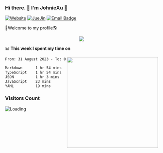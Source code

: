 ### Hi there. 👋 I'm JohnieXu :lemon:

[![Website](https://img.shields.io/badge/-Website-c14438?style=flat-square&logo=w&logoColor=white)](https://johniexu.github.io/)
[![JueJin](https://img.shields.io/badge/-JueJin-c14438?style=flat-square&logo=j&logoColor=white)](https://juejin.cn/user/2277843822444958)
[![Email Badge](https://img.shields.io/badge/-Email-c14438?style=flat-square&logo=Email&logoColor=white&link=mailto:281910378@qq.com)](mailto:281910378@qq.com)

🚀Welcome to my profile🌎

<center>
<img align='center' src="https://images.unsplash.com/photo-1690689636978-90d0f3592791?ixlib=rb-4.0.3&ixid=M3wxMjA3fDB8MHxwaG90by1wYWdlfHx8fGVufDB8fHx8fA%3D%3D&auto=format&fit=crop&w=2070&q=80">
</center>

📊 **This week I spent my time on**

<img align='right' width="300" src="https://github-readme-stats.vercel.app/api?username=JohnieXu&show_icons=true&title_color=fff&icon_color=79ff97&text_color=9f9f9f&bg_color=151515&count_private=true">

<!--START_SECTION:waka-->

```txt
From: 31 August 2023 - To: 07 September 2023

Markdown      1 hr 54 mins    ███████▓░░░░░░░░░░░░░░░░░   30.56 %
TypeScript    1 hr 54 mins    ███████▓░░░░░░░░░░░░░░░░░   30.55 %
JSON          1 hr 3 mins     ████▒░░░░░░░░░░░░░░░░░░░░   16.82 %
JavaScript    23 mins         █▓░░░░░░░░░░░░░░░░░░░░░░░   06.19 %
YAML          19 mins         █▒░░░░░░░░░░░░░░░░░░░░░░░   05.17 %
```

<!--END_SECTION:waka-->

### Visitors Count
<img align="left" src = "https://profile-counter.glitch.me/JohnieXu/count.svg" alt ="Loading">
